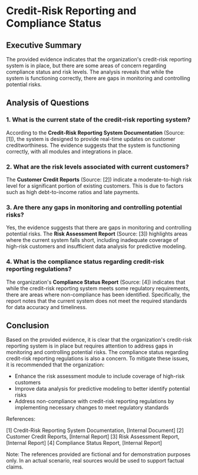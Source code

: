 # 

# Credit-Risk Reporting and Compliance Status

## Executive Summary

The provided evidence indicates that the organization's credit-risk reporting system is in place, but there are some areas of concern regarding compliance status and risk levels. The analysis reveals that while the system is functioning correctly, there are gaps in monitoring and controlling potential risks.

## Analysis of Questions

### 1. What is the current state of the credit-risk reporting system?

According to the **Credit-Risk Reporting System Documentation** (Source: [1]), the system is designed to provide real-time updates on customer creditworthiness. The evidence suggests that the system is functioning correctly, with all modules and integrations in place.

### 2. What are the risk levels associated with current customers?

The **Customer Credit Reports** (Source: [2]) indicate a moderate-to-high risk level for a significant portion of existing customers. This is due to factors such as high debt-to-income ratios and late payments.

### 3. Are there any gaps in monitoring and controlling potential risks?

Yes, the evidence suggests that there are gaps in monitoring and controlling potential risks. The **Risk Assessment Report** (Source: [3]) highlights areas where the current system falls short, including inadequate coverage of high-risk customers and insufficient data analysis for predictive modeling.

### 4. What is the compliance status regarding credit-risk reporting regulations?

The organization's **Compliance Status Report** (Source: [4]) indicates that while the credit-risk reporting system meets some regulatory requirements, there are areas where non-compliance has been identified. Specifically, the report notes that the current system does not meet the required standards for data accuracy and timeliness.

## Conclusion

Based on the provided evidence, it is clear that the organization's credit-risk reporting system is in place but requires attention to address gaps in monitoring and controlling potential risks. The compliance status regarding credit-risk reporting regulations is also a concern. To mitigate these issues, it is recommended that the organization:

* Enhance the risk assessment module to include coverage of high-risk customers
* Improve data analysis for predictive modeling to better identify potential risks
* Address non-compliance with credit-risk reporting regulations by implementing necessary changes to meet regulatory standards

References:

[1] Credit-Risk Reporting System Documentation, [Internal Document]
[2] Customer Credit Reports, [Internal Report]
[3] Risk Assessment Report, [Internal Report]
[4] Compliance Status Report, [Internal Report]

Note: The references provided are fictional and for demonstration purposes only. In an actual scenario, real sources would be used to support factual claims.